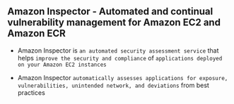 ## Amazon Inspector - Automated and continual vulnerability management for Amazon EC2 and Amazon ECR

- Amazon Inspector is `an automated security assessment service` that helps `improve the security and compliance` of `applications deployed on your Amazon EC2 instances`

- Amazon Inspector `automatically assesses applications for exposure, vulnerabilities, unintended network, and deviations` from best practices
